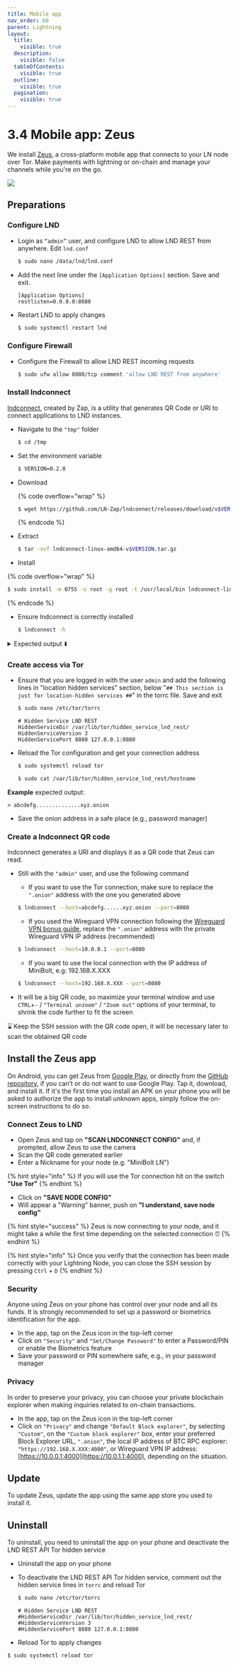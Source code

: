 ```yaml
---
title: Mobile app
nav_order: 60
parent: Lightning
layout:
  title:
    visible: true
  description:
    visible: false
  tableOfContents:
    visible: true
  outline:
    visible: true
  pagination:
    visible: true
---
```


# 3.4 Mobile app: Zeus

We install [Zeus](https://zeusln.app/), a cross-platform mobile app that connects to your LN node over Tor. Make payments with lightning or on-chain and manage your channels while you're on the go.

![](../images/zeus.png)

## Preparations

### **Configure LND**

*   Login as `“admin”` user, and configure LND to allow LND REST from anywhere. Edit `lnd.conf`

    ```sh
    $ sudo nano /data/lnd/lnd.conf
    ```
*   Add the next line under the `[Application Options]` section. Save and exit.

    ```
    [Application Options]
    restlisten=0.0.0.0:8080
    ```
*   Restart LND to apply changes

    ```sh
    $ sudo systemctl restart lnd
    ```

### **Configure Firewall**

*   Configure the Firewall to allow LND REST incoming requests

    ```sh
    $ sudo ufw allow 8080/tcp comment 'allow LND REST from anywhere'
    ```

### **Install lndconnect**

[lndconnect](https://github.com/LN-Zap/lndconnect), created by Zap, is a utility that generates QR Code or URI to connect applications to LND instances.

*   Navigate to the `"tmp"` folder

    ```sh
    $ cd /tmp
    ```
*   Set the environment variable

    ```sh
    $ VERSION=0.2.0
    ```
*   Download

    {% code overflow="wrap" %}
    ```sh
    $ wget https://github.com/LN-Zap/lndconnect/releases/download/v$VERSION/lndconnect-linux-amd64-v$VERSION.tar.gz
    ```
    {% endcode %}
*   Extract

    ```sh
    $ tar -xvf lndconnect-linux-amd64-v$VERSION.tar.gz
    ```
* Install

{% code overflow="wrap" %}
```bash
$ sudo install -m 0755 -o root -g root -t /usr/local/bin lndconnect-linux-amd64-v$VERSION/lndconnect
```
{% endcode %}

*   Ensure lndconnect is correctly installed

    ```sh
    $ lndconnect -h
    ```

<details>

<summary>Expected output ⬇️</summary>

```
Usage:
  lndconnect [OPTIONS]

Application Options:
      --lnddir=               The base directory that contains lnd's data, logs, configuration file, etc. (default: /home/admin/.lnd)
      --configfile=           Path to configuration file (default: /home/admin/.lnd/lnd.conf)
  -b, --datadir=              The directory to find lnd's data within (default: /home/admin/.lnd/data)
      --tlscertpath=          Path to read the TLS certificate from (default: /home/admin/.lnd/tls.cert)
      --adminmacaroonpath=    Path to read the admin macaroon from
      --readonlymacaroonpath= Path to read the read-only macaroon from
      --invoicemacaroonpath=  Path to read the invoice-only macaroon from
[...]
```

</details>

### **Create access via Tor**

*   Ensure that you are logged in with the user `admin` and add the following lines in "location hidden services" section, below "`## This section is just for location-hidden services ##`" in the torrc file. Save and exit

    ```sh
    $ sudo nano /etc/tor/torrc
    ```



    ```
    # Hidden Service LND REST
    HiddenServiceDir /var/lib/tor/hidden_service_lnd_rest/
    HiddenServiceVersion 3
    HiddenServicePort 8080 127.0.0.1:8080
    ```
*   Reload the Tor configuration and get your connection address

    ```sh
    $ sudo systemctl reload tor
    ```

    ```sh
    $ sudo cat /var/lib/tor/hidden_service_lnd_rest/hostname
    ```

**Example** expected output:

```
> abcdefg..............xyz.onion
```

* Save the onion address in a safe place (e.g., password manager)

### **Create a lndconnect QR code**

lndconnect generates a URI and displays it as a QR code that Zeus can read.

*   Still with the `"admin"` user, and use the following command

    * If you want to use the Tor connection, make sure to replace the `".onion"` address with the one you generated above

    ```sh
    $ lndconnect --host=abcdefg......xyz.onion --port=8080
    ```

    * If you used the Wireguard VPN connection following the [Wireguard VPN bonus guide](../bonus/system/wireguard-vpn.md), replace the `".onion"` address with the private Wireguard VPN IP address (recommended)

    ```sh
    $ lndconnect --host=10.0.0.1 --port=8080
    ```

    * If you want to use the local connection with the IP address of MiniBolt, e.g: 192.168.X.XXX

    ```sh
    $ lndconnect --host=192.168.X.XXX --port=8080
    ```
* It will be a big QR code, so maximize your terminal window and use `CTRL`+`-` / `"Terminal unzoom"` / `"Zoom out"` options of your terminal, to shrink the code further to fit the screen

⌛ Keep the SSH session with the QR code open, it will be necessary later to scan the obtained QR code

## Install the Zeus app

On Android, you can get Zeus from [Google Play](https://play.google.com/store/apps/details?id=app.zeusln.zeus), or directly from the [GitHub repository](https://github.com/ZeusLN/zeus/releases), if you can’t or do not want to use Google Play. Tap it, download, and install it. If it's the first time you install an APK on your phone you will be asked to authorize the app to install unknown apps, simply follow the on-screen instructions to do so.

### **Connect Zeus to LND**

* Open Zeus and tap on **"SCAN LNDCONNECT CONFIG"** and, if prompted, allow Zeus to use the camera
* Scan the QR code generated earlier
* Enter a Nickname for your node (e.g. "MiniBolt LN")

{% hint style="info" %}
If you will use the Tor connection hit on the switch **"Use Tor"**
{% endhint %}

* Click on **"SAVE NODE CONFIG"**
* Will appear a "Warning" banner, push on **"I understand, save node config"**

{% hint style="success" %}
Zeus is now connecting to your node, and it might take a while the first time depending on the selected connection ⏰
{% endhint %}

{% hint style="info" %}
Once you verify that the connection has been made correctly with your Lightning Node, you can close the SSH session by pressing `Ctrl` + `D`
{% endhint %}

### **Security**

Anyone using Zeus on your phone has control over your node and all its funds. It is strongly recommended to set up a password or biometrics identification for the app.

* In the app, tap on the Zeus icon in the top-left corner
* Click on `"Security"` and `"Set/Change Password"` to enter a Password/PIN or enable the Biometrics feature
* Save your password or PIN somewhere safe, e.g., in your password manager

### **Privacy**

In order to preserve your privacy, you can choose your private blockchain explorer when making inquiries related to on-chain transactions.

* In the app, tap on the Zeus icon in the top-left corner
* Click on `"Privacy"` and change `"Default Block explorer"`, by selecting `"Custom"`, on the `"Custom block explorer"` box, enter your preferred Block Explorer URL, `".onion"`, the local IP address of BTC RPC explorer: `"https://192.168.X.XXX:4000"`, or Wireguard VPN IP address: [https://10.0.0.1:4000](https://10.0.1.1:4000), depending on the situation.

## Update

To update Zeus, update the app using the same app store you used to install it.

## Uninstall

To uninstall, you need to uninstall the app on your phone and deactivate the LND REST API Tor hidden service

* Uninstall the app on your phone
*   To deactivate the LND REST API Tor hidden service, comment out the hidden service lines in `torrc` and reload Tor

    ```sh
    $ sudo nano /etc/tor/torrc
    ```



    ```
    # Hidden Service LND REST
    #HiddenServiceDir /var/lib/tor/hidden_service_lnd_rest/
    #HiddenServiceVersion 3
    #HiddenServicePort 8080 127.0.0.1:8080
    ```
* Reload Tor to apply changes

```bash
$ sudo systemctl reload tor
```
